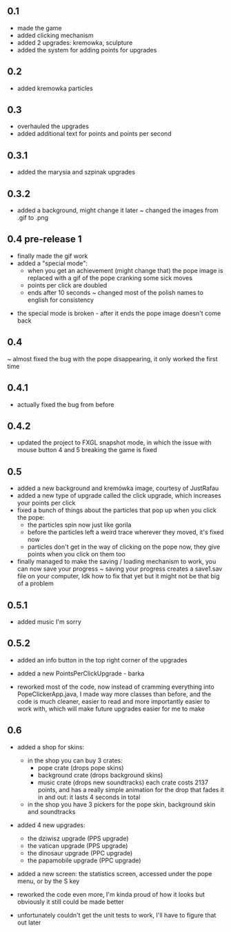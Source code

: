 ## 0.1
+ made the game
+ added clicking mechanism
+ added 2 upgrades: kremowka, sculpture
+ added the system for adding points for upgrades

## 0.2
+ added kremowka particles

## 0.3
+ overhauled the upgrades
+ added additional text for points and points per second

## 0.3.1
+ added the marysia and szpinak upgrades

## 0.3.2
+ added a background, might change it later
  ~ changed the images from .gif to .png

## 0.4 pre-release 1
+ finally made the gif work
+ added a "special mode":
    + when you get an achievement (might change that) the pope image is replaced with a gif of the pope cranking some sick moves
    + points per click are doubled
    + ends after 10 seconds
      ~ changed most of the polish names to english for consistency
- the special mode is broken - after it ends the pope image doesn't come back

## 0.4
~ almost fixed the bug with the pope disappearing, it only worked the first time

## 0.4.1
+ actually fixed the bug from before

## 0.4.2
+ updated the project to FXGL snapshot mode, in which the issue with mouse button 4 and 5 breaking the game is fixed

## 0.5
+ added a new background and kremówka image, courtesy of JustRafau
+ added a new type of upgrade called the click upgrade, which increases your points per click
+ fixed a bunch of things about the particles that pop up when you click the pope:
    + the particles spin now just like gorila
    + before the particles left a weird trace wherever they moved, it's fixed now
    + particles don't get in the way of clicking on the pope now, they give points when you click on them too
+ finally managed to make the saving / loading mechanism to work, you can now save your progress
  ~ saving your progress creates a save1.sav file on your computer, Idk how to fix that yet but it might not be that big of a problem

## 0.5.1
+ added music I'm sorry

## 0.5.2
+ added an info button in the top right corner of the upgrades
+ added a new PointsPerClickUpgrade - barka

+ reworked most of the code, now instead of cramming everything into PopeClickerApp.java, I made way more classes than before, and the code is much cleaner, easier to read and more importantly easier to work with, which will make future upgrades easier for me to make

## 0.6
+ added a shop for skins:
    + in the shop you can buy 3 crates:
        + pope crate (drops pope skins)
        + background crate (drops background skins)
        + music crate (drops new soundtracks)
          each crate costs 2137 points, and has a really simple animation for the drop that fades it in and out: it lasts 4 seconds in total
    + in the shop you have 3 pickers for the pope skin, background skin and soundtracks

+ added 4 new upgrades:
    + the dziwisz upgrade (PPS upgrade)
    + the vatican upgrade (PPS upgrade)
    + the dinosaur upgrade (PPC upgrade)
    + the papamobile upgrade (PPC upgrade)

+ added a new screen: the statistics screen, accessed under the pope menu, or by the S key

+ reworked the code even more, I'm kinda proud of how it looks but obviously it still could be made better

- unfortunately couldn't get the unit tests to work, I'll have to figure that out later
